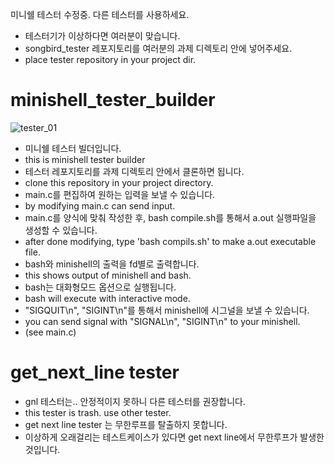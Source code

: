 미니쉘 테스터 수정중.
다른 테스터를 사용하세요.
+ 테스터기가 이상하다면 여러분이 맞습니다.
+ songbird_tester 레포지토리를 여러분의 과제 디렉토리 안에 넣어주세요.
+ place tester repository in your project dir.
# minishell_tester_builder
![tester_01](https://github.com/user-attachments/assets/57f3bfee-a955-4ca7-9fee-2a22fd1d7bd8)
+ 미니쉘 테스터 빌더입니다.
+ this is minishell tester builder
+ 테스터 레포지토리를 과제 디렉토리 안에서 클론하면 됩니다.
+ clone this repository in your project directory.
+ main.c를 편집하여 원하는 입력을 보낼 수 있습니다.
+ by modifying main.c can send input.
+ main.c를 양식에 맞춰 작성한 후, bash compile.sh를 통해서 a.out 실행파일을 생성할 수 있습니다.
+ after done modifying, type 'bash compils.sh' to make a.out executable file.
+ bash와 minishell의 출력을 fd별로 출력합니다.
+ this shows output of minishell and bash.
+ bash는 대화형모드 옵션으로 실행됩니다.
+ bash will execute with interactive mode.
+ "SIGQUIT\n", "SIGINT\n"를 통해서 minishell에 시그널을 보낼 수 있습니다.
+ you can send signal with "SIGNAL\n", "SIGINT\n" to your minishell.
+ (see main.c)

# get_next_line tester
+ gnl 테스터는.. 안정적이지 못하니 다른 테스터를 권장합니다.
+ this tester is trash. use other tester.
+ get next line  tester 는 무한루프를 탈출하지 못합니다.
+ 이상하게 오래걸리는 테스트케이스가 있다면 get next line에서 무한루프가 발생한 것입니다.
